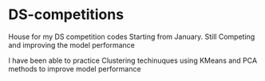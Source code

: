 # DS-competitions
House for my DS competition codes Starting from January. Still Competing and improving the model performance

I have been able to practice Clustering techinuques using KMeans and PCA methods to improve model performance
